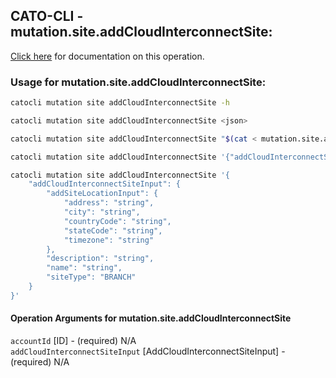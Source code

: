 
## CATO-CLI - mutation.site.addCloudInterconnectSite:
[Click here](https://api.catonetworks.com/documentation/#mutation-mutation.site.addCloudInterconnectSite) for documentation on this operation.

### Usage for mutation.site.addCloudInterconnectSite:

```bash
catocli mutation site addCloudInterconnectSite -h

catocli mutation site addCloudInterconnectSite <json>

catocli mutation site addCloudInterconnectSite "$(cat < mutation.site.addCloudInterconnectSite.json)"

catocli mutation site addCloudInterconnectSite '{"addCloudInterconnectSiteInput":{"addSiteLocationInput":{"address":"string","city":"string","countryCode":"string","stateCode":"string","timezone":"string"},"description":"string","name":"string","siteType":"BRANCH"}}'

catocli mutation site addCloudInterconnectSite '{
    "addCloudInterconnectSiteInput": {
        "addSiteLocationInput": {
            "address": "string",
            "city": "string",
            "countryCode": "string",
            "stateCode": "string",
            "timezone": "string"
        },
        "description": "string",
        "name": "string",
        "siteType": "BRANCH"
    }
}'
```

#### Operation Arguments for mutation.site.addCloudInterconnectSite ####

`accountId` [ID] - (required) N/A    
`addCloudInterconnectSiteInput` [AddCloudInterconnectSiteInput] - (required) N/A    
